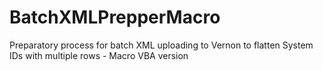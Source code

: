 # BatchXMLPrepperMacro
Preparatory process for batch XML uploading to Vernon to flatten System IDs with multiple rows - Macro VBA version
